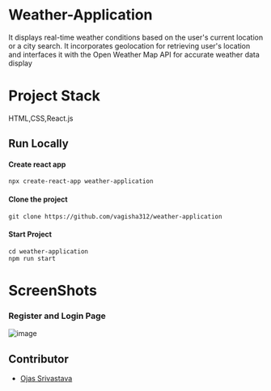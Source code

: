 # Weather-Application

 It displays real-time weather conditions based on the user's current
location or a city search.
 It incorporates geolocation for retrieving user's location and interfaces it with the Open Weather Map API for
accurate weather data display

# Project Stack

HTML,CSS,React.js
 

## Run Locally

#### Create react app

```http
npx create-react-app weather-application 
```

#### Clone the project

```http
git clone https://github.com/vagisha312/weather-application
```
#### Start Project

```http
cd weather-application
npm run start

```




# ScreenShots

### Register and Login Page
![image](https://github.com/vagisha312/weather-application/assets/108082732/66084523-fb6d-42c1-92a5-49d8bd7653b5)




## Contributor

- [Ojas Srivastava](https://github.com/ojas1888)



